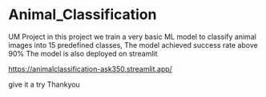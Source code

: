 # Animal_Classification
UM Project
in this project we train a very basic ML model to classify animal images into 15 predefined classes,
The model achieved success rate above 90%
The model is also deployed on streamlit

https://animalclassification-ask350.streamlit.app/

give it a try
Thankyou
